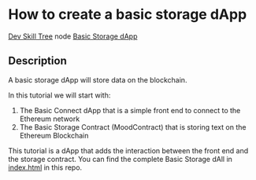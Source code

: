 # How to create a basic storage dApp

[Dev Skill Tree](https://app.learney.me/maps/devskilltree) node [Basic Storage dApp](https://app.learney.me/maps/devskilltree?concept=19)

## Description
A basic storage dApp will store data on the blockchain. 

In this tutorial we will start with:
1. The Basic Connect dApp that is a simple front end to connect to the Ethereum network
2. The Basic Storage Contract (MoodContract) that is storing text on the Ethereum Blockchain

This tutorial is a dApp that adds the interaction between the front end and the storage contract. You can find the complete Basic Storage dAll in [index.html](index.html) in this repo.
